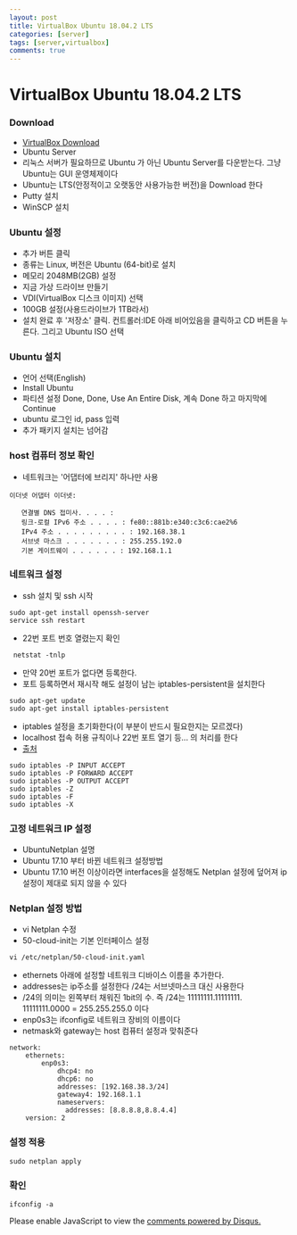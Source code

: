 ```yaml
---
layout: post
title: VirtualBox Ubuntu 18.04.2 LTS
categories: [server]
tags: [server,virtualbox]
comments: true
---
```


# VirtualBox Ubuntu 18.04.2 LTS

### Download
- [VirtualBox Download](https://www.virtualbox.org/)
- Ubuntu Server
- 리눅스 서버가 필요하므로 Ubuntu 가 아닌 Ubuntu Server를 다운받는다. 그냥 Ubuntu는 GUI 운영체제이다
- Ubuntu는 LTS(안정적이고 오랫동안 사용가능한 버전)을 Download 한다
- Putty 설치
- WinSCP 설치

### Ubuntu 설정
- 추가 버튼 클릭
- 종류는 Linux, 버전은 Ubuntu (64-bit)로 설치
- 메모리 2048MB(2GB) 설정
- 지금 가상 드라이브 만들기
- VDI(VirtualBox 디스크 이미지) 선택
- 100GB 설정(사용드라이브가 1TB라서)
- 설치 완료 후 '저장소' 클릭. 컨트롤러:IDE 아래 비어있음을 클릭하고 CD 버튼을 누른다. 그리고 Ubuntu ISO 선택

### Ubuntu 설치
- 언어 선택(English)
- Install Ubuntu
- 파티션 설정 Done, Done, Use An Entire Disk, 계속 Done 하고 마지막에 Continue
- ubuntu  로그인 id, pass 입력
- 추가 패키지 설치는 넘어감

### host 컴퓨터 정보 확인
- 네트워크는 '어댑터에 브리지' 하나만 사용

~~~
이더넷 어댑터 이더넷:

   연결별 DNS 접미사. . . . :
   링크-로컬 IPv6 주소 . . . . : fe80::881b:e340:c3c6:cae2%6
   IPv4 주소 . . . . . . . . . : 192.168.38.1
   서브넷 마스크 . . . . . . . : 255.255.192.0
   기본 게이트웨이 . . . . . . : 192.168.1.1
~~~

### 네트워크 설정
- ssh 설치 및 ssh 시작

~~~
sudo apt-get install openssh-server
service ssh restart
~~~
- 22번 포트 번호 열렸는지 확인

~~~
 netstat -tnlp
~~~

- 만약 20번 포트가 없다면 등록한다. 
- 포트 등록하면서 재시작 해도 설정이 남는 iptables-persistent을 설치한다

~~~
sudo apt-get update
sudo apt-get install iptables-persistent
~~~

- iptables 설정을 초기화한다(이 부분이 반드시 필요한지는 모르겠다)
- localhost 접속 허용 규칙이나 22번 포트 열기 등... 의 처리를 한다
- [출처]( http://bombee6.dothome.co.kr/2018/10/22/03-%EC%9A%B0%EB%B6%84%ED%88%AC-%EC%84%9C%EB%B2%84-18-04-1-lts-%EA%B8%B0%EB%B3%B8-%EC%84%A4%EC%A0%95/)

~~~
sudo iptables -P INPUT ACCEPT
sudo iptables -P FORWARD ACCEPT
sudo iptables -P OUTPUT ACCEPT
sudo iptables -Z
sudo iptables -F
sudo iptables -X
~~~

### 고정 네트워크 IP 설정
- UbuntuNetplan 설명
- Ubuntu 17.10 부터 바뀐 네트워크 설정방법
- Ubuntu 17.10 버전 이상이라면 interfaces을 설정해도 Netplan 설정에 덮어져 ip설정이 제대로 되지 않을 수 있다

### Netplan 설정 방법
- vi Netplan 수정
- 50-cloud-init는 기본 인터페이스 설정

~~~
vi /etc/netplan/50-cloud-init.yaml
~~~
- ethernets 아래에 설정할 네트워크 디바이스 이름을 추가한다.
- addresses는 ip주소를 설정한다 /24는 서브넷마스크 대신 사용한다
- /24의 의미는 왼쪽부터 채워진 1bit의 수. 즉 /24는 11111111.11111111. 11111111.0000 = 255.255.255.0 이다
- enp0s3는 ifconfig로 네트워크 장비의 이름이다
- netmask와 gateway는 host 컴퓨터 설정과 맞춰준다

~~~
network:
    ethernets:
        enp0s3:
            dhcp4: no
            dhcp6: no
            addresses: [192.168.38.3/24]
            gateway4: 192.168.1.1
            nameservers:
              addresses: [8.8.8.8,8.8.4.4]
    version: 2
~~~ 

### 설정 적용

~~~
sudo netplan apply
~~~

### 확인
~~~
ifconfig -a
~~~


<div id="disqus_thread"></div>
<script>

/**
*  RECOMMENDED CONFIGURATION VARIA*BLES: EDIT AND UNCOMMENT THE SECTION BELOW TO INSERT DYNAMIC VALUES FROM YOUR PLATFORM OR CMS.
*  LEARN WHY DEFINING THESE VARIABLES IS IMPORTANT: https://disqus.com/admin/universalcode/#configuration-variables*/
/*
var disqus_config = function () {
this.page.url = PAGE_URL;  // Replace PAGE_URL with your page's canonical URL variable
this.page.identifier = PAGE_IDENTIFIER; // Replace PAGE_IDENTIFIER with your page's unique identifier variable
};
*/
(function() { // DON'T EDIT BELOW THIS LINE
var d = document, s = d.createElement('script');
s.src = 'https://parkwonhui.disqus.com/embed.js';
s.setAttribute('data-timestamp', +new Date());
(d.head || d.body).appendChild(s);
})();
</script>
<noscript>Please enable JavaScript to view the <a href="https://disqus.com/?ref_noscript">comments powered by Disqus.</a></noscript>
                            